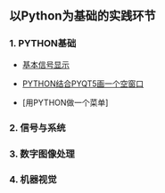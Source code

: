 ## 以Python为基础的实践环节

### 1. PYTHON基础
* [基本信号显示](https://github.com/kingsone995/kingsone995.github.io/blob/master/signal_lab/lab1.md)
* [PYTHON结合PYQT5画一个空窗口](https://github.com/kingsone995/kingsone995.github.io/blob/master/python/gui1/pyqt_gui1.md)

* [用PYTHON做一个菜单]

### 2. 信号与系统

### 3. 数字图像处理

### 4. 机器视觉

